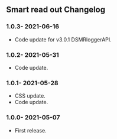 ## Smart read out Changelog

### 1.0.3- 2021-06-16

- Code update for v3.0.1 DSMRloggerAPI.

### 1.0.2- 2021-05-31

- Code update.

### 1.0.1- 2021-05-28

- CSS update.
- Code update.

### 1.0.0- 2021-05-07

- First release.
